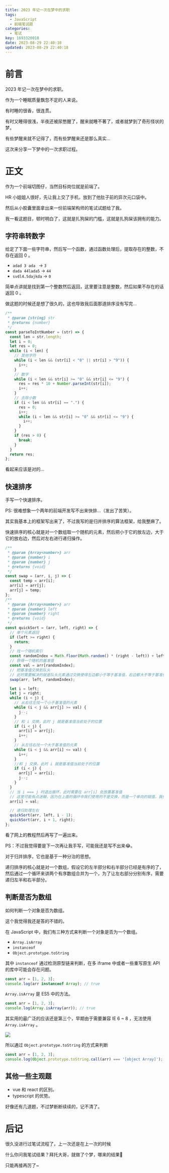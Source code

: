 ```yaml
---
title: 2023 年记一次在梦中的求职
tags:
  - JavaScript
  - 前端笔试题
categories:
  - 笔试
key: 1693320018date: 2023-08-29 22:40:18
updated: 2023-08-29 22:40:18
---
```



# 前言

2023 年记一次在梦中的求职。

<!-- more -->

作为一个睡眠质量飘忽不定的人来说。

有时睡的很香，很连贯。

有时又睡得很浅，半夜还被尿憋醒了，醒来就睡不著了，或者就梦到了奇形怪状的梦。

有些梦醒来就不记得了，而有些梦醒来还是那么真实...

这次来分享一下梦中的一次求职过程。

# 正文

作为一个前端切图仔，当然目标岗位就是前端了。

HR 小姐姐人很好，先让我上交了手机，放到了他肚子前的异次元口袋中。

然后从小胶囊里面拿出来一份前端架构师的笔试试题给了我。

我一看这题目，顿时明白了，这就是扎狗屎的门槛，这就是扎狗屎该拥有的能力。

## 字符串转数字

给定了下面一些字符串，然后写一个函数，通过函数处理后，提取存在的整数，不存在返回 0 。

- `adad 3 ada ` -> `3`
- `dada 44lada5` -> `44`
- `svdl4.5dajkda` -> `0`

简单点讲就是找到第一个整数然后返回，这里要注意是整数，然后如果不存在的话返回 0 。

做这题的时候还是想了很久的，这也导致我后面那道排序没有写完...

```javascript
/**
 * @param {string} str
 * @returns {number}
 */
const parseToIntNumber = (str) => {
  const len = str.length;
  let i = 0;
  let res = 0;
  while (i < len) {
    // 其他字符
    while (i < len && (str[i] < "0" || str[i] > "9")) {
      i++;
    }
    // 数字
    while (i < len && str[i] >= "0" && str[i] <= "9") {
      res = res * 10 + Number.parseInt(str[i]);
      i++;
    }
    // 去除小数
    if (i < len && str[i] == ".") {
      res = 0;
      i++;
      while (i < len && str[i] >= "0" && str[i] <= "9") {
        i++;
      }
    }
    if (res > 0) {
      break;
    }
  }
  return res;
};
```

看起来应该是对的...

## 快速排序

手写一个快速排序。

PS: 很难想象一个两年的前端开发写不出来快排...（发出了苦笑）。

其实我基本上的框架写出来了，不过我写的是归并排序的算法框架，给我整麻了。

快速排序的核心就是对一个数组取一个随机的元素，然后把小于它的放左边，大于它的放右边，然后对左右进行递归操作。

```javascript
/**
 * @param {Array<number>} arr
 * @param {number} i
 * @param {number} j
 * @returns {void}
 */
const swap = (arr, i, j) => {
  const temp = arr[i];
  arr[i] = arr[j];
  arr[j] = temp;
};
/**
 * @param {Array<number>} arr
 * @param {number} left
 * @param {number} right
 * @returns {void}
 */
const quickSort = (arr, left, right) => {
  // 单个元素返回
  if (left >= right) {
    return;
  }
  // 找一个随机索引
  const randomIndex = Math.floor(Math.random() * (right - left)) + left;
  // 获得一个随机的基准值
  const val = arr[randomIndex];
  // 把基准值交换到队头
  // 此时需要解决的就是队头元素通过交换使得左边都小于等于基准值，右边都大于等于基准值
  swap(arr, left, randomIndex);

  let i = left;
  let j = right;
  while (i < j) {
    // 从右往左找一个小于基准值的元素
    while (i < j && arr[j] >= val) {
      j--;
    }
    // 和 i 交换，此时 j 就是基准值当前处于的位置
    if (i < j) {
      arr[i] = arr[j];
      i++;
    }
    // 从左往右找一个大于基准值的元素
    while (i < j && arr[i] <= val) {
      i++;
    }
    //和 j 交换，此时 i 就是基准值当前处于的位置
    if (i < j) {
      arr[j] = arr[i];
      j--;
    }
  }
  // 当 i === j 时退出循环，此时需要在 arr[i] 处放置基准值
  // 这里可能有点迷糊，因为在上面的循环中我们使用的不是交换，而是一个单向的赋值，我们没必要每次都去交换两个元素，因为基准值的位置还是不确定的
  arr[i] = val;

  // 递归处理左右
  quickSort(arr, left, i - 1);
  quickSort(arr, i + 1, right);
};
```

看了网上的教程然后再写了一遍出来。

PS：不过我觉得要是下一次再让我手写，可能我还是写不出来😂。

对于归并排序，它也是基于一种分治的思想。

递归排序的核心就是对一个数组，假设它的左半部分和右半部分已经是有序的了，然后通过一个循环来讲两个有序数组合并为一个，为了让左右部分分别有序，需要递归左半和右半部分。

## 判断是否为数组

如何判断一个对象是否为数组。

这个我觉得我还是答的不错的。

在 JavaScript 中，我们有三种方式来判断一个对象是否为一个数组。

- `Array.isArray`
- `instanceof`
- `Object.prototype.toString`

其中 `instanceof` 通过检测原型链来判断，在多 iframe 中或者一些重写原生 API 的库中可能会存在问题。

```javascript
const arr = [1, 2, 3];
console.log(arr instanceof Array); // true
```

`Array.isArray` 是 ES5 中的方法。

```javascript
const arr = [1, 2, 3];
console.log(Array.isArray(arr)); // true
```

其实用的最广泛的应该还是第三个，早期由于需要兼容 IE 6 ~ 8 ，无法使用 `Array.isArray` 。

![](https://fastly.jsdelivr.net/gh/Dedicatus546/image@main/2023/08/29/202308292234033.avif)

所以通过 `Object.prototype.toString` 的方式来判断

```javascript
const arr = [1, 2, 3];
console.log(Object.prototype.toString.call(arr) === '[object Array]'); // true
```

## 其他一些主观题

- vue 和 react 的区别。
- typescript 的优势。

好像还有几道题，不过梦断断续续的，记不清了。

# 后记

很久没进行过笔试流程了，上一次还是在上一次的时候

什么你问我笔试结果？拜托大哥，就做了个梦，哪来的结果🤬

只能再接再厉了~